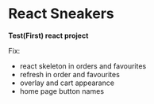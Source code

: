 # React Sneakers

**Test(First) react project**

Fix: 
* react skeleton in orders and favourites
* refresh in order and favourites 
* overlay and cart appearance
* home page button names
